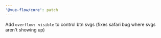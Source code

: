 ```yaml
---
'@vue-flow/core': patch
---
```


Add `overflow: visible` to control btn svgs (fixes safari bug where svgs aren't showing up)
